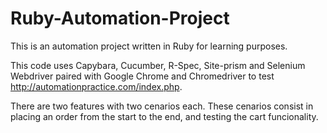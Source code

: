 # Ruby-Automation-Project
This is an automation project written in Ruby for learning purposes.

This code uses Capybara, Cucumber, R-Spec, Site-prism and Selenium Webdriver paired with Google Chrome and Chromedriver to test http://automationpractice.com/index.php.

There are two features with two cenarios each. These cenarios consist in placing an order from the start to the end, and testing the cart funcionality.
